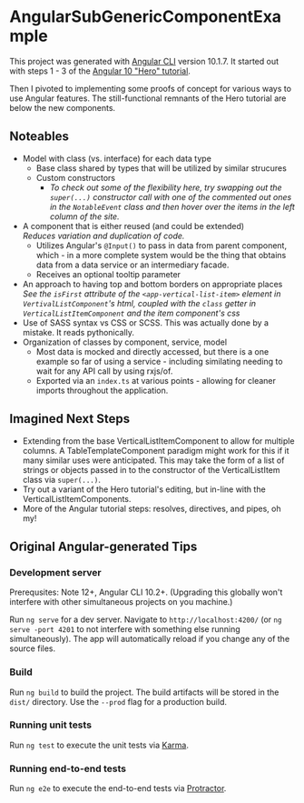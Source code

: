 # AngularSubGenericComponentExample

This project was generated with [Angular CLI](https://github.com/angular/angular-cli) version 10.1.7. It started out with steps 1 - 3 of the [Angular 10 "Hero" tutorial](https://v10.angular.io/tutorial/toh-pt1). 

Then I pivoted to implementing some proofs of concept for various ways to use Angular features. The still-functional remnants of the Hero tutorial are below the new components.

## Noteables
* Model with class (vs. interface) for each data type
  * Base class shared by types that will be utilized by similar strucures
  * Custom constructors
    * *To check out some of the flexibility here, try swapping out the `super(...)` constructor call with one of the commented out ones in the `NotableEvent` class and then hover over the items in the left column of the site.*
* A component that is either reused (and could be extended)<br> _Reduces variation and duplication of code._
  * Utilizes Angular's `@Input()` to pass in data from parent component, which - in a more complete system would be the thing that obtains data from a data service or an intermediary facade.
  * Receives an optional tooltip parameter
* An approach to having top and bottom borders on appropriate places<br>
_See the `isFirst` attribute of the `<app-vertical-list-item>` element in `VertivalListComponent`'s html, coupled with the `class` getter in `VerticalListItemComponent` and the item component's css_
* Use of SASS syntax vs CSS or SCSS. This was actually done by a mistake. It reads pythonically.
* Organization of classes by component, service, model
  * Most data is mocked and directly accessed, but there is a one example so far of using a service - including similating needing to wait for any API call by using rxjs/of.
  * Exported via an `index.ts` at various points - allowing for cleaner imports throughout the application.

## Imagined Next Steps
* Extending from the base VerticalListItemComponent to allow for multiple columns. A TableTemplateComponent paradigm might work for this if it many similar uses were anticipated. This may take the form of a list of strings or objects passed in to the constructor of the VerticalListItem class via `super(...)`.
* Try out a variant of the Hero tutorial's editing, but in-line with the VerticalListItemComponents.
* More of the Angular tutorial steps: resolves, directives, and pipes, oh my!

## Original Angular-generated Tips

### Development server

Prerequsites: Note 12+, Angular CLI 10.2+. (Upgrading this globally won't interfere with other simultaneous projects on you machine.)

Run `ng serve` for a dev server. Navigate to `http://localhost:4200/` (or `ng serve -port 4201` to not interfere with something else running simultaneously). The app will automatically reload if you change any of the source files.

### Build

Run `ng build` to build the project. The build artifacts will be stored in the `dist/` directory. Use the `--prod` flag for a production build.

### Running unit tests

Run `ng test` to execute the unit tests via [Karma](https://karma-runner.github.io).

### Running end-to-end tests

Run `ng e2e` to execute the end-to-end tests via [Protractor](http://www.protractortest.org/).
